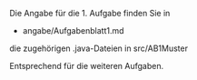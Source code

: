 Die Angabe für die 1. Aufgabe finden Sie in

* angabe/Aufgabenblatt1.md

die zugehörigen .java-Dateien in src/AB1Muster

Entsprechend für die weiteren Aufgaben.
